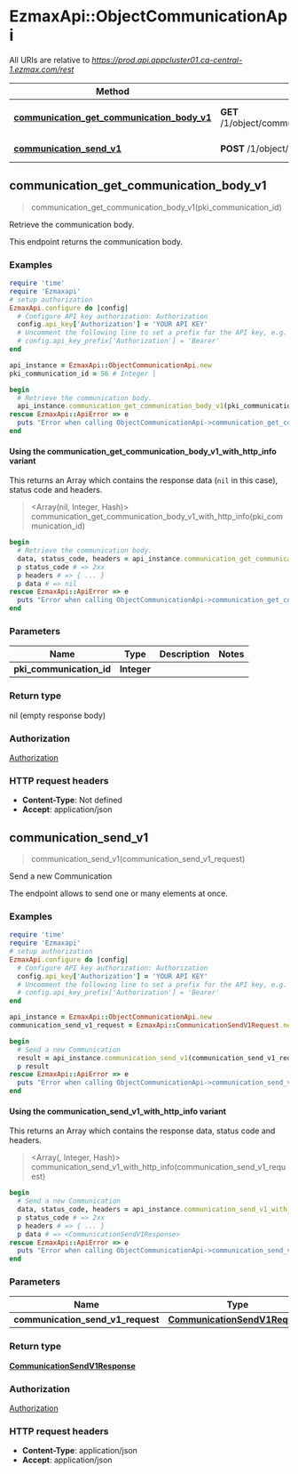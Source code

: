 # EzmaxApi::ObjectCommunicationApi

All URIs are relative to *https://prod.api.appcluster01.ca-central-1.ezmax.com/rest*

| Method | HTTP request | Description |
| ------ | ------------ | ----------- |
| [**communication_get_communication_body_v1**](ObjectCommunicationApi.md#communication_get_communication_body_v1) | **GET** /1/object/communication/{pkiCommunicationID}/getCommunicationBody | Retrieve the communication body. |
| [**communication_send_v1**](ObjectCommunicationApi.md#communication_send_v1) | **POST** /1/object/communication/send | Send a new Communication |


## communication_get_communication_body_v1

> communication_get_communication_body_v1(pki_communication_id)

Retrieve the communication body.

This endpoint returns the communication body.

### Examples

```ruby
require 'time'
require 'Ezmaxapi'
# setup authorization
EzmaxApi.configure do |config|
  # Configure API key authorization: Authorization
  config.api_key['Authorization'] = 'YOUR API KEY'
  # Uncomment the following line to set a prefix for the API key, e.g. 'Bearer' (defaults to nil)
  # config.api_key_prefix['Authorization'] = 'Bearer'
end

api_instance = EzmaxApi::ObjectCommunicationApi.new
pki_communication_id = 56 # Integer | 

begin
  # Retrieve the communication body.
  api_instance.communication_get_communication_body_v1(pki_communication_id)
rescue EzmaxApi::ApiError => e
  puts "Error when calling ObjectCommunicationApi->communication_get_communication_body_v1: #{e}"
end
```

#### Using the communication_get_communication_body_v1_with_http_info variant

This returns an Array which contains the response data (`nil` in this case), status code and headers.

> <Array(nil, Integer, Hash)> communication_get_communication_body_v1_with_http_info(pki_communication_id)

```ruby
begin
  # Retrieve the communication body.
  data, status_code, headers = api_instance.communication_get_communication_body_v1_with_http_info(pki_communication_id)
  p status_code # => 2xx
  p headers # => { ... }
  p data # => nil
rescue EzmaxApi::ApiError => e
  puts "Error when calling ObjectCommunicationApi->communication_get_communication_body_v1_with_http_info: #{e}"
end
```

### Parameters

| Name | Type | Description | Notes |
| ---- | ---- | ----------- | ----- |
| **pki_communication_id** | **Integer** |  |  |

### Return type

nil (empty response body)

### Authorization

[Authorization](../README.md#Authorization)

### HTTP request headers

- **Content-Type**: Not defined
- **Accept**: application/json


## communication_send_v1

> <CommunicationSendV1Response> communication_send_v1(communication_send_v1_request)

Send a new Communication

The endpoint allows to send one or many elements at once.

### Examples

```ruby
require 'time'
require 'Ezmaxapi'
# setup authorization
EzmaxApi.configure do |config|
  # Configure API key authorization: Authorization
  config.api_key['Authorization'] = 'YOUR API KEY'
  # Uncomment the following line to set a prefix for the API key, e.g. 'Bearer' (defaults to nil)
  # config.api_key_prefix['Authorization'] = 'Bearer'
end

api_instance = EzmaxApi::ObjectCommunicationApi.new
communication_send_v1_request = EzmaxApi::CommunicationSendV1Request.new({a_obj_communication: [EzmaxApi::CommunicationRequestCompound.new({a_obj_communicationattachment: [EzmaxApi::CustomCommunicationattachmentRequest.new], a_obj_communicationrecipient: [EzmaxApi::CommunicationrecipientRequestCompound.new], a_obj_communicationreference: [EzmaxApi::CommunicationreferenceRequest.new], a_obj_communicationexternalrecipient: [EzmaxApi::CommunicationexternalrecipientRequestCompound.new], e_communication_type: EzmaxApi::FieldECommunicationType::EMAIL, t_communication_body: 't_communication_body_example', b_communication_private: false})]}) # CommunicationSendV1Request | 

begin
  # Send a new Communication
  result = api_instance.communication_send_v1(communication_send_v1_request)
  p result
rescue EzmaxApi::ApiError => e
  puts "Error when calling ObjectCommunicationApi->communication_send_v1: #{e}"
end
```

#### Using the communication_send_v1_with_http_info variant

This returns an Array which contains the response data, status code and headers.

> <Array(<CommunicationSendV1Response>, Integer, Hash)> communication_send_v1_with_http_info(communication_send_v1_request)

```ruby
begin
  # Send a new Communication
  data, status_code, headers = api_instance.communication_send_v1_with_http_info(communication_send_v1_request)
  p status_code # => 2xx
  p headers # => { ... }
  p data # => <CommunicationSendV1Response>
rescue EzmaxApi::ApiError => e
  puts "Error when calling ObjectCommunicationApi->communication_send_v1_with_http_info: #{e}"
end
```

### Parameters

| Name | Type | Description | Notes |
| ---- | ---- | ----------- | ----- |
| **communication_send_v1_request** | [**CommunicationSendV1Request**](CommunicationSendV1Request.md) |  |  |

### Return type

[**CommunicationSendV1Response**](CommunicationSendV1Response.md)

### Authorization

[Authorization](../README.md#Authorization)

### HTTP request headers

- **Content-Type**: application/json
- **Accept**: application/json

